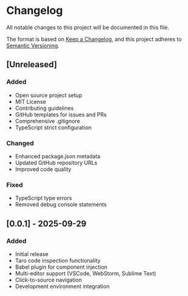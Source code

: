 # Changelog

All notable changes to this project will be documented in this file.

The format is based on [Keep a Changelog](https://keepachangelog.com/en/1.0.0/),
and this project adheres to [Semantic Versioning](https://semver.org/spec/v2.0.0.html).

## [Unreleased]

### Added

- Open source project setup
- MIT License
- Contributing guidelines
- GitHub templates for issues and PRs
- Comprehensive .gitignore
- TypeScript strict configuration

### Changed

- Enhanced package.json metadata
- Updated GitHub repository URLs
- Improved code quality

### Fixed

- TypeScript type errors
- Removed debug console statements

## [0.0.1] - 2025-09-29

### Added

- Initial release
- Taro code inspection functionality
- Babel plugin for component injection
- Multi-editor support (VSCode, WebStorm, Sublime Text)
- Click-to-source navigation
- Development environment integration
